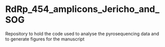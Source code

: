 RdRp_454_amplicons_Jericho_and_SOG
==================================

Repository to hold the code used to analyse the pyrosequencing data and to generate figures for the manuscript
